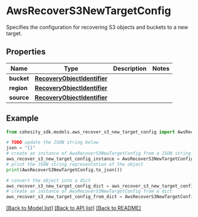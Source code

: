 # AwsRecoverS3NewTargetConfig

Specifies the configuration for recovering S3 objects and buckets to a new target.

## Properties

Name | Type | Description | Notes
------------ | ------------- | ------------- | -------------
**bucket** | [**RecoveryObjectIdentifier**](RecoveryObjectIdentifier.md) |  | 
**region** | [**RecoveryObjectIdentifier**](RecoveryObjectIdentifier.md) |  | 
**source** | [**RecoveryObjectIdentifier**](RecoveryObjectIdentifier.md) |  | 

## Example

```python
from cohesity_sdk.models.aws_recover_s3_new_target_config import AwsRecoverS3NewTargetConfig

# TODO update the JSON string below
json = "{}"
# create an instance of AwsRecoverS3NewTargetConfig from a JSON string
aws_recover_s3_new_target_config_instance = AwsRecoverS3NewTargetConfig.from_json(json)
# print the JSON string representation of the object
print(AwsRecoverS3NewTargetConfig.to_json())

# convert the object into a dict
aws_recover_s3_new_target_config_dict = aws_recover_s3_new_target_config_instance.to_dict()
# create an instance of AwsRecoverS3NewTargetConfig from a dict
aws_recover_s3_new_target_config_from_dict = AwsRecoverS3NewTargetConfig.from_dict(aws_recover_s3_new_target_config_dict)
```
[[Back to Model list]](../README.md#documentation-for-models) [[Back to API list]](../README.md#documentation-for-api-endpoints) [[Back to README]](../README.md)


